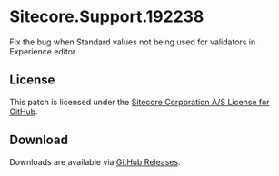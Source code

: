 # Sitecore.Support.192238
Fix the bug when Standard values not being used for validators in Experience editor

## License  
This patch is licensed under the [Sitecore Corporation A/S License for GitHub](https://github.com/sitecoresupport/Sitecore.Support.192238/blob/master/LICENSE).  

## Download  
Downloads are available via [GitHub Releases](https://github.com/sitecoresupport/Sitecore.Support.192238/releases).  
